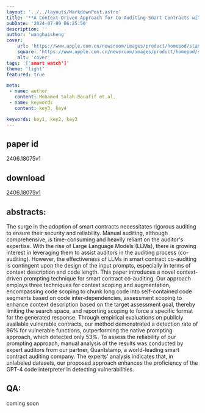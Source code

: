 ```yaml
---
layout: '../../layouts/MarkdownPost.astro'
title: '**A Context-Driven Approach for Co-Auditing Smart Contracts with The Support of GPT-4 code interpreter**'
pubDate: '2024-07-09 06:25:50'
description: ''
author: 'wanghaisheng'
cover:
    url: 'https://www.apple.com.cn/newsroom/images/product/homepod/standard/Apple-HomePod-hero-230118_big.jpg.large_2x.jpg'
    square: 'https://www.apple.com.cn/newsroom/images/product/homepod/standard/Apple-HomePod-hero-230118_big.jpg.large_2x.jpg'
    alt: 'cover'
tags: '['smart watch']' 
theme: 'light'
featured: true

meta:
 - name: author
   content: Mohamed Salah Bouafif et.al.
 - name: keywords
   content: key3, key4

keywords: key1, key2, key3
---
```


## paper id
2406.18075v1
## download
[2406.18075v1](http://arxiv.org/abs/2406.18075v1)
## abstracts:
The surge in the adoption of smart contracts necessitates rigorous auditing to ensure their security and reliability. Manual auditing, although comprehensive, is time-consuming and heavily reliant on the auditor's expertise. With the rise of Large Language Models (LLMs), there is growing interest in leveraging them to assist auditors in the auditing process (co-auditing). However, the effectiveness of LLMs in smart contract co-auditing is contingent upon the design of the input prompts, especially in terms of context description and code length. This paper introduces a novel context-driven prompting technique for smart contract co-auditing. Our approach employs three techniques for context scoping and augmentation, encompassing code scoping to chunk long code into self-contained code segments based on code inter-dependencies, assessment scoping to enhance context description based on the target assessment goal, thereby limiting the search space, and reporting scoping to force a specific format for the generated response. Through empirical evaluations on publicly available vulnerable contracts, our method demonstrated a detection rate of 96\% for vulnerable functions, outperforming the native prompting approach, which detected only 53\%. To assess the reliability of our prompting approach, manual analysis of the results was conducted by expert auditors from our partner, Quantstamp, a world-leading smart contract auditing company. The experts' analysis indicates that, in unlabeled datasets, our proposed approach enhances the proficiency of the GPT-4 code interpreter in detecting vulnerabilities.
## QA:
coming soon

